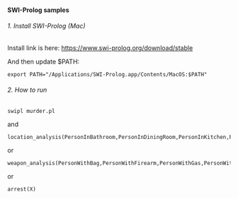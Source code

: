 #### SWI-Prolog samples

###### 1. Install SWI-Prolog (Mac)
Install link is here: https://www.swi-prolog.org/download/stable


And then update $PATH:
```
export PATH="/Applications/SWI-Prolog.app/Contents/MacOS:$PATH"
```


###### 2. How to run
```
swipl murder.pl
```
and
```
location_analysis(PersonInBathroom,PersonInDiningRoom,PersonInKitchen,PersonInLivingRoom,PersonInPantry,PersonInStudy)
```
or
```
weapon_analysis(PersonWithBag,PersonWithFirearm,PersonWithGas,PersonWithKnife,PersonWithPoison,PersonWithRope)
```

or
```
arrest(X)
```
